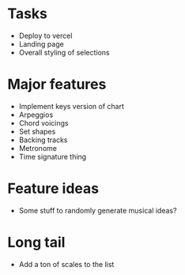 # Tasks
- Deploy to vercel
- Landing page
- Overall styling of selections

# Major features
- Implement keys version of chart
- Arpeggios
- Chord voicings
- Set shapes
- Backing tracks
- Metronome
- Time signature thing

# Feature ideas
- Some stuff to randomly generate musical ideas?

# Long tail
- Add a ton of scales to the list
